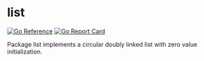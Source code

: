 # list

[![Go Reference](https://pkg.go.dev/badge/github.com/mgnsk/list.svg)](https://pkg.go.dev/github.com/mgnsk/list)
[![Go Report Card](https://goreportcard.com/badge/github.com/mgnsk/list)](https://goreportcard.com/report/github.com/mgnsk/list)

Package list implements a circular doubly linked list with zero value initialization.
